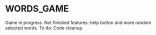 # WORDS_GAME

Game in progress. Not finished features: help button and more random selected words. 
To do: Code cleanup.
